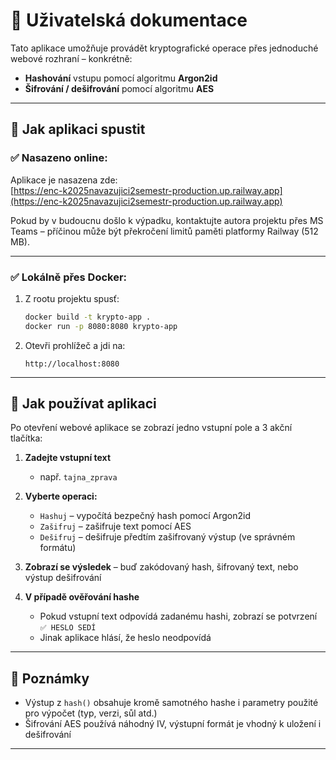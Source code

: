 # 👤 Uživatelská dokumentace

Tato aplikace umožňuje provádět kryptografické operace přes jednoduché webové rozhraní – konkrétně:
- **Hashování** vstupu pomocí algoritmu **Argon2id**
- **Šifrování / dešifrování** pomocí algoritmu **AES**

---

## 🧪 Jak aplikaci spustit

### ✅ Nasazeno online:
Aplikace je nasazena zde:  
[https://enc-k2025navazujici2semestr-production.up.railway.app](https://enc-k2025navazujici2semestr-production.up.railway.app)

Pokud by v budoucnu došlo k výpadku, kontaktujte autora projektu přes MS Teams – příčinou může být překročení limitů paměti platformy Railway (512 MB).

---

### ✅ Lokálně přes Docker:

1. Z rootu projektu spusť:
   ```bash
   docker build -t krypto-app .
   docker run -p 8080:8080 krypto-app
   ```
2. Otevři prohlížeč a jdi na:
   ```
   http://localhost:8080
   ```

---

## 🧭 Jak používat aplikaci

Po otevření webové aplikace se zobrazí jedno vstupní pole a 3 akční tlačítka:

1. **Zadejte vstupní text**
   - např. `tajna_zprava`

2. **Vyberte operaci:**
   - `Hashuj` – vypočítá bezpečný hash pomocí Argon2id
   - `Zašifruj` – zašifruje text pomocí AES
   - `Dešifruj` – dešifruje předtím zašifrovaný výstup (ve správném formátu)

3. **Zobrazí se výsledek** – buď zakódovaný hash, šifrovaný text, nebo výstup dešifrování

4. **V případě ověřování hashe**
   - Pokud vstupní text odpovídá zadanému hashi, zobrazí se potvrzení `✅ HESLO SEDÍ`
   - Jinak aplikace hlásí, že heslo neodpovídá

---

## 📌 Poznámky

- Výstup z `hash()` obsahuje kromě samotného hashe i parametry použité pro výpočet (typ, verzi, sůl atd.)
- Šifrování AES používá náhodný IV, výstupní formát je vhodný k uložení i dešifrování

---
